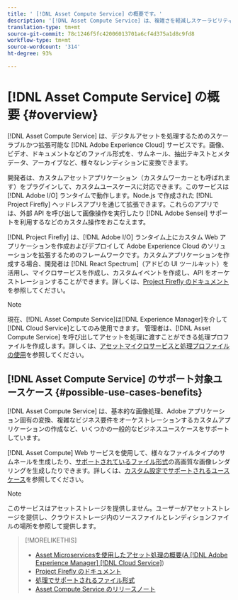 ```yaml
---
title: ' [!DNL Asset Compute Service] の概要です。'
description: '[!DNL Asset Compute Service] は、複雑さを軽減しスケーラビリティを向上させるクラウドネイティブなアセット処理サービスです。'
translation-type: tm+mt
source-git-commit: 78c1246f5fc42006013701a6cf4d375a1d8c9fd8
workflow-type: tm+mt
source-wordcount: '314'
ht-degree: 93%

---
```



# [!DNL Asset Compute Service] の概要 {#overview}

[!DNL Asset Compute Service] は、デジタルアセットを処理するためのスケーラブルかつ拡張可能な [!DNL Adobe Experience Cloud] サービスです。画像、ビデオ、ドキュメントなどのファイル形式を、サムネール、抽出テキストとメタデータ、アーカイブなど、様々なレンディションに変換できます。

開発者は、カスタムアセットアプリケーション（カスタムワーカーとも呼ばれます）をプラグインして、カスタムユースケースに対応できます。このサービスは [!DNL Adobe I/O] ランタイムで動作します。Node.js で作成された [!DNL Project Firefly] ヘッドレスアプリを通じて拡張できます。これらのアプリでは、外部 API を呼び出して画像操作を実行したり [!DNL Adobe Sensei] サポートを利用するなどのカスタム操作をおこなえます。

[!DNL Project Firefly] は、[!DNL Adobe I/O] ランタイム上にカスタム Web アプリケーションを作成およびデプロイして Adobe Experience Cloud のソリューションを拡張するためのフレームワークです。カスタムアプリケーションを作成する場合、開発者は [!DNL React Spectrum]（アドビの UI ツールキット）を活用し、マイクロサービスを作成し、カスタムイベントを作成し、API をオーケストレーションすることができます。詳しくは、[Project Firefly のドキュメント](https://www.adobe.io/apis/experienceplatform/project-firefly/docs.html)を参照してください。

>[!NOTE]
>
>現在、[!DNL Asset Compute Service]は[!DNL Experience Manager]を介して[!DNL Cloud Service]としてのみ使用できます。 管理者は、[!DNL Asset Compute Service] を呼び出してアセットを処理に渡すことができる処理プロファイルを作成します。詳しくは、[アセットマイクロサービスと処理プロファイルの使用](https://experienceleague.adobe.com/docs/experience-manager-cloud-service/assets/manage/asset-microservices-configure-and-use.html)を参照してください。

## [!DNL Asset Compute Service] のサポート対象ユースケース {#possible-use-cases-benefits}

[!DNL Asset Compute Service] は、基本的な画像処理、Adobe アプリケーション固有の変換、複雑なビジネス要件をオーケストレーションするカスタムアプリケーションの作成など、いくつかの一般的なビジネスユースケースをサポートしています。

[!DNL Asset Compute] Web サービスを使用して、様々なファイルタイプのサムネールを生成したり、[サポートされているファイル形式](https://experienceleague.adobe.com/docs/experience-manager-cloud-service/assets/file-format-support.html)の高画質な画像レンダリングを生成したりできます。詳しくは、[カスタム設定でサポートされるユースケース](https://experienceleague.adobe.com/docs/experience-manager-cloud-service/assets/manage/asset-microservices-configure-and-use.html)を参照してください。

>[!NOTE]
>
>このサービスはアセットストレージを提供しません。ユーザーがアセットストレージを提供し、クラウドストレージ内のソースファイルとレンディションファイルの場所を参照して提供します。

<!-- TBD: Should this be mentioned in the docs?

|Asset Compute Service does not do this|Expectations from implementing client|
|---|---|
| Binary uploads or API-based asset ingestion. | Use other methods to ingest assets. |
| Store binaries or any persisted data across processing requests.| Each request is independent so treat it as a standalone request by sharing binary and processing instructions. |
| Store any configurations such as processing rules or settings for a user or an organization's account. | Add processing request to each request/instruction. |
| Direct event handling of asset creation events from storage systems and processing completed notifications, and errors. | Use Adobe I/O Events and other methods. |

-->

>[!MORELIKETHIS]
>
>* [Asset Microservicesを使用したアセット処理の概要(A [!DNL Adobe Experience Manager]  [!DNL Cloud Service]](https://experienceleague.adobe.com/docs/experience-manager-cloud-service/assets/asset-microservices-overview.html))
>* [Project Firefly のドキュメント](https://www.adobe.io/apis/experienceplatform/project-firefly/docs.html)
>* [処理でサポートされるファイル形式](https://experienceleague.adobe.com/docs/experience-manager-cloud-service/assets/file-format-support.html)
>* [Asset Compute Service のリリースノート](release-notes.md)


<!-- **TBD:**
* Clarify the service can only be used within AEM as Cloud Service. The docs provided as context for custom application developers. Not to be used as a standalone service.
  ** and API as that plays a role in custom applications (accepting standard params, invoking Nui itself in the future, etc. (this is an outlook))

* link to aem as cloud service docs on asset ingestion and customization with processing profiles.
-->
